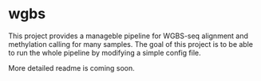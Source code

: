 # wgbs
This project provides a manageble pipeline for WGBS-seq alignment and methylation calling for many samples. 
The goal of this project is to be able to run the whole pipeline by modifying a simple config file.

More detailed readme is coming soon.
